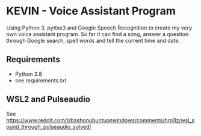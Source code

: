 # KEVIN - Voice Assistant Program

Using Python 3, pyttsx3 and Google Speech Recognition to create my very own voice assistant program.
So far it can find a song, answer a question through Google search, spell words and tell the current time and date.

## Requirements
- Python 3.8
- see requirements.txt

## WSL2 and Pulseaudio
See https://www.reddit.com/r/bashonubuntuonwindows/comments/hrn1lz/wsl_sound_through_pulseaudio_solved/